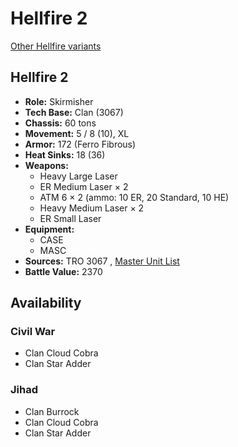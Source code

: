 # Hellfire 2 

[Other Hellfire variants](../hellfire.md) 

## Hellfire 2 

- **Role:** Skirmisher 
- **Tech Base:** Clan (3067) 
- **Chassis:** 60 tons 
- **Movement:** 5 / 8 (10), XL 
- **Armor:** 172 (Ferro Fibrous) 
- **Heat Sinks:** 18 (36) 
- **Weapons:** 
  - Heavy Large Laser 
  - ER Medium Laser × 2 
  - ATM 6 × 2 (ammo: 10 ER, 20 Standard, 10 HE) 
  - Heavy Medium Laser × 2 
  - ER Small Laser 
- **Equipment:** 
  - CASE 
  - MASC 
- **Sources:** TRO 3067 , [Master Unit List](http://masterunitlist.info/Unit/Details/4301/hellfire-2) 
- **Battle Value:** 2370 

## Availability 

### Civil War 

- Clan Cloud Cobra 
- Clan Star Adder 

### Jihad 

- Clan Burrock 
- Clan Cloud Cobra 
- Clan Star Adder 

